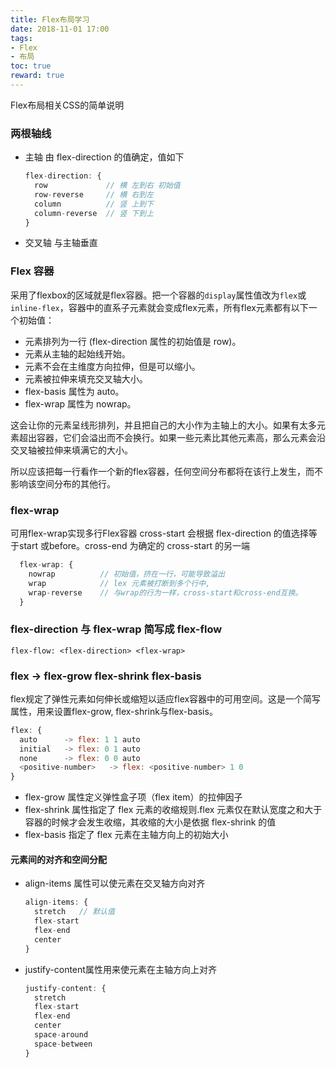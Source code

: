 ```yaml
---
title: Flex布局学习
date: 2018-11-01 17:00
tags:
- Flex
- 布局
toc: true
reward: true
---
```

Flex布局相关CSS的简单说明
<!-- more -->

### 两根轴线

* 主轴 由 flex-direction 的值确定，值如下

  ```javascript
  flex-direction: {
    row             // 横 左到右 初始值
    row-reverse     // 横 右到左
    column          // 竖 上到下
    column-reverse  // 竖 下到上
  }
  ```

* 交叉轴 与主轴垂直

### Flex 容器

采用了flexbox的区域就是flex容器。把一个容器的`display`属性值改为`flex`或`inline-flex`，容器中的直系子元素就会变成flex元素，所有flex元素都有以下一个初始值：

* 元素排列为一行 (flex-direction 属性的初始值是 row)。
* 元素从主轴的起始线开始。
* 元素不会在主维度方向拉伸，但是可以缩小。
* 元素被拉伸来填充交叉轴大小。
* flex-basis 属性为 auto。
* flex-wrap 属性为 nowrap。

这会让你的元素呈线形排列，并且把自己的大小作为主轴上的大小。如果有太多元素超出容器，它们会溢出而不会换行。如果一些元素比其他元素高，那么元素会沿交叉轴被拉伸来填满它的大小。

所以应该把每一行看作一个新的flex容器，任何空间分布都将在该行上发生，而不影响该空间分布的其他行。

### flex-wrap

可用flex-wrap实现多行Flex容器
cross-start 会根据 flex-direction 的值选择等于start 或before。cross-end 为确定的 cross-start 的另一端

```javascript
  flex-wrap: {
    nowrap          // 初始值，挤在一行，可能导致溢出
    wrap            // lex 元素被打断到多个行中,
    wrap-reverse    // 与wrap的行为一样，cross-start和cross-end互换。
  }
```

### flex-direction 与 flex-wrap 简写成 flex-flow

`flex-flow: <flex-direction> <flex-wrap>`
  
### flex -> flex-grow flex-shrink flex-basis

flex规定了弹性元素如何伸长或缩短以适应flex容器中的可用空间。这是一个简写属性，用来设置flex-grow, flex-shrink与flex-basis。

```javascript
flex: {
  auto      -> flex: 1 1 auto
  initial   -> flex: 0 1 auto
  none      -> flex: 0 0 auto
  <positive-number>   -> flex: <positive-number> 1 0
}
```

* flex-grow 属性定义弹性盒子项（flex item）的拉伸因子
* flex-shrink 属性指定了 flex 元素的收缩规则.flex 元素仅在默认宽度之和大于容器的时候才会发生收缩，其收缩的大小是依据 flex-shrink 的值
* flex-basis 指定了 flex 元素在主轴方向上的初始大小

#### 元素间的对齐和空间分配

* align-items 属性可以使元素在交叉轴方向对齐

  ```javascript
  align-items: {
    stretch   // 默认值
    flex-start
    flex-end
    center
  }
  ```

* justify-content属性用来使元素在主轴方向上对齐

  ```javascript
  justify-content: {
    stretch
    flex-start
    flex-end
    center
    space-around
    space-between
  }
  ```